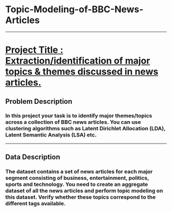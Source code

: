 # Topic-Modeling-of-BBC-News-Articles

----

# <b><u> Project Title : Extraction/identification of major topics & themes discussed in news articles. </u></b>

## <b> Problem Description </b>

### In this project your task is to identify major themes/topics across a collection of BBC news articles. You can use clustering algorithms such as Latent Dirichlet Allocation (LDA), Latent Semantic Analysis (LSA) etc.

----

## <b> Data Description </b>

### The dataset contains a set of news articles for each major segment consisting of business, entertainment, politics, sports and technology. You need to create an aggregate dataset of all the news articles and perform topic modeling on this dataset. Verify whether these topics correspond to the different tags available.
